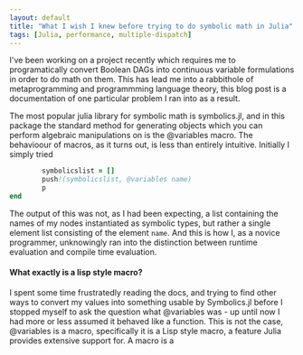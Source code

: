 ```yaml
---
layout: default
title: "What I wish I knew before trying to do symbolic math in Julia"
tags: [Julia, performance, multiple-dispatch]
---
```

I've been working on a project recently which requires me to programatically convert Boolean DAGs into continuous variable formulations in order to do math on them. This has lead me into a rabbithole of metaprogramming and programmming language theory, this blog post is a documentation of one particular problem I ran into as a result. 

The most popular julia library for symbolic math is symbolics.jl, and in this package the standard method for generating objects which you can perform algebraic manipulations on is the @variables macro. The behavioour of macros, as it turns out, is less than entirely intuitive. Initially I simply tried 

``` for name in list of nodes
        symbolicslist = []
        push!(symbolicslist, @variables name)
        p
end
```
The output of this was not, as I had been expecting, a list containing the names of my nodes instantiated as symbolic types, but rather a single element list consisting of the element ```name```. And this is how I, as a novice programmer, unknowingly ran into the distinction between runtime evaluation and compile time evaluation. 

#### What exactly is a lisp style macro?
I spent some time frustratedly reading the docs, and trying to find other ways to convert my values into something usable by Symbolics.jl before I stopped myself to ask the question what @variables was - up until now I had more or less assumed it behaved like a function. This is not the case, @variables is a macro, specifically it is a Lisp style macro, a feature Julia provides extensive support for. A macro is a 
